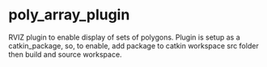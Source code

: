 # poly_array_plugin
RVIZ plugin to enable display of sets of polygons.
Plugin is setup as a catkin_package, so, to enable, add package to catkin workspace src folder then build and source workspace. 
